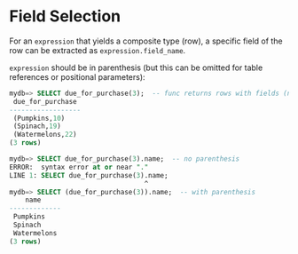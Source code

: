 # Field Selection

For an `expression` that yields a composite type (row), a specific field of the row can be extracted as `expression.field_name`.

`expression` should be in parenthesis (but this can be omitted for table references or positional parameters):

```sql
mydb=> SELECT due_for_purchase(3);  -- func returns rows with fields (name, num_items_left)
 due_for_purchase 
------------------
 (Pumpkins,10)
 (Spinach,19)
 (Watermelons,22)
(3 rows)

mydb=> SELECT due_for_purchase(3).name;  -- no parenthesis
ERROR:  syntax error at or near "."
LINE 1: SELECT due_for_purchase(3).name;
                                  ^
mydb=> SELECT (due_for_purchase(3)).name;  -- with parenthesis
    name     
-------------
 Pumpkins
 Spinach
 Watermelons
(3 rows)
```
